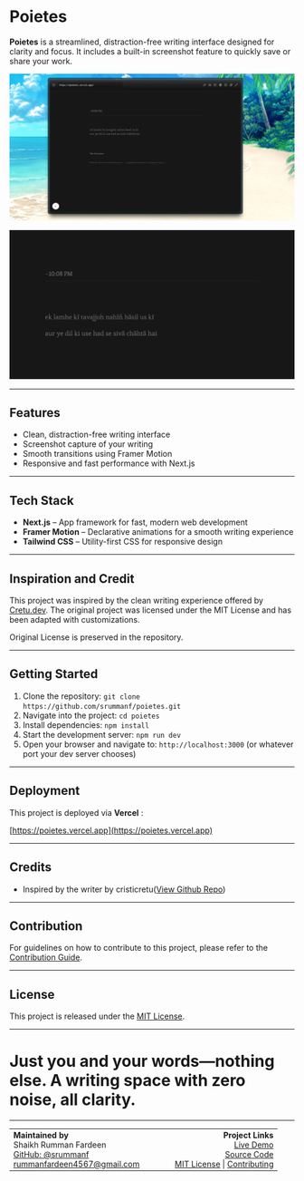# Poietes

**Poietes** is a streamlined, distraction-free writing interface designed for clarity and focus. It includes a built-in screenshot feature to quickly save or share your work.

![1753115976353](image/README/1753115976353.png)

![1753115988081](image/README/1753115988081.png)

---

## Features

- Clean, distraction-free writing interface
- Screenshot capture of your writing
- Smooth transitions using Framer Motion
- Responsive and fast performance with Next.js

---

## Tech Stack

- **Next.js** – App framework for fast, modern web development
- **Framer Motion** – Declarative animations for a smooth writing experience
- **Tailwind CSS** – Utility-first CSS for responsive design

---

## Inspiration and Credit

This project was inspired by the clean writing experience offered by [Cretu.dev](https://cretu.dev/). The original project was licensed under the MIT License and has been adapted with customizations.

Original License is preserved in the repository.

---

## Getting Started

1. Clone the repository:
   `git clone https://github.com/srummanf/poietes.git`
2. Navigate into the project:
   `cd poietes`
3. Install dependencies:
   `npm install`
4. Start the development server:
   `npm run dev`
5. Open your browser and navigate to:
   `http://localhost:3000` (or whatever port your dev server chooses)

---

## Deployment

This project is deployed via  **Vercel** :

[https://poietes.vercel.app](https://poietes.vercel.app)

---

## Credits

* Inspired by the writer by cristicretu([View Github Repo](https://github.com/cristicretu/writer))

---

## Contribution

For guidelines on how to contribute to this project, please refer to the [Contribution Guide](./CONTRIBUTION.md).

---

## License

This project is released under the [MIT License](./LICENSE.md).

---

# Just you and your words—nothing else. A writing space with zero noise, all clarity.

---

<table>
  <tr>
    <td align="left" width="50%">
      <strong>Maintained by</strong><br />
      Shaikh Rumman Fardeen<br />
      <a href="https://github.com/srummanf">GitHub: @srummanf</a><br />
      <a href="mailto:rummanfardeen4567@gmail.com">rummanfardeen4567@gmail.com</a>
    </td>
    <td align="right" width="50%">
      <strong>Project Links</strong><br />
      <a href="https://poietes.vercel.app/">Live Demo</a><br />
      <a href="https://github.com/srummanf/poietes">Source Code</a><br />
      <a href="./LICENSE">MIT License</a> | <a href="./CONTRIBUTING.md">Contributing</a>
    </td>
  </tr>
</table>
